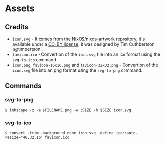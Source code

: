 # Assets

## Credits

* `icon.svg` - It comes from the [NixOS/nixos-artwork](https://github.com/NixOS/nixos-artwork/blob/master/logo/nix-snowflake.svg) repository, it's available under a [CC-BY license](https://creativecommons.org/licenses/by/4.0/). It was designed by Tim Cuthbertson (@timbertson).
* `favicon.ico` - Convertion of the `icon.svg` file into an ico format using the `svg-to-ico` command.
* `icon.png`, `favicon-16x16.png` and `favicon-32x32.png` - Convertion of the `icon.svg` file into an png format using the `svg-to-png` command.

## Commands

### svg-to-png

```console
$ inkscape -z -e $FILENAME.png -w $SIZE -h $SIZE icon.svg
```

### svg-to-ico

```console
$ convert -trim -background none icon.svg -define icon:auto-resize="48,32,16" favicon.ico
```
